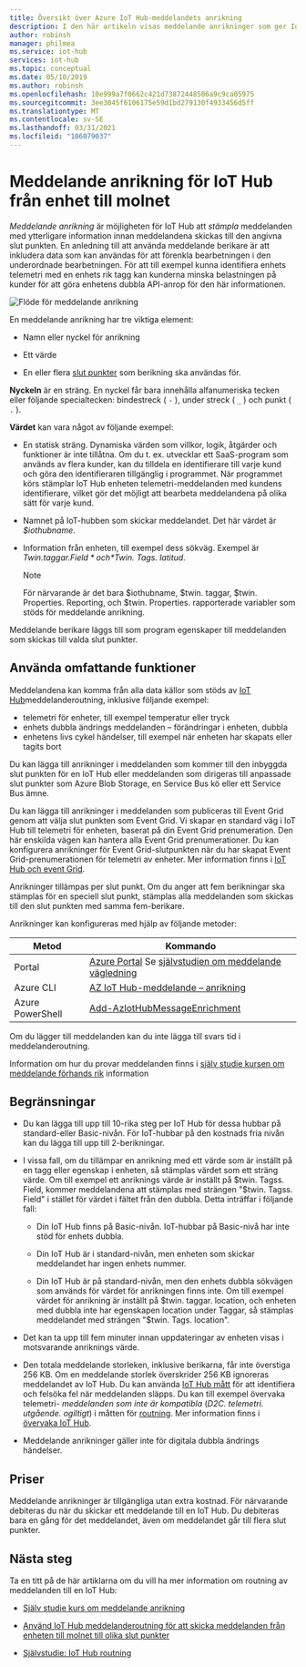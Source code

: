 ```yaml
---
title: Översikt över Azure IoT Hub-meddelandets anrikning
description: I den här artikeln visas meddelande anrikninger som ger IoT Hub möjlighet att stämpla meddelanden med ytterligare information innan meddelandena skickas till den angivna slut punkten.
author: robinsh
manager: philmea
ms.service: iot-hub
services: iot-hub
ms.topic: conceptual
ms.date: 05/10/2019
ms.author: robinsh
ms.openlocfilehash: 10e999a7f0662c421d73872448506a9c9ca05975
ms.sourcegitcommit: 3ee3045f6106175e59d1bd279130f4933456d5ff
ms.translationtype: MT
ms.contentlocale: sv-SE
ms.lasthandoff: 03/31/2021
ms.locfileid: "106079037"
---
```

# <a name="message-enrichments-for-device-to-cloud-iot-hub-messages"></a>Meddelande anrikning för IoT Hub från enhet till molnet

*Meddelande anrikning* är möjligheten för IoT Hub att *stämpla* meddelanden med ytterligare information innan meddelandena skickas till den angivna slut punkten. En anledning till att använda meddelande berikare är att inkludera data som kan användas för att förenkla bearbetningen i den underordnade bearbetningen. För att till exempel kunna identifiera enhets telemetri med en enhets rik tagg kan kunderna minska belastningen på kunder för att göra enhetens dubbla API-anrop för den här informationen.

![Flöde för meddelande anrikning](./media/iot-hub-message-enrichments-overview/message-enrichments-flow.png)

En meddelande anrikning har tre viktiga element:

* Namn eller nyckel för anrikning

* Ett värde

* En eller flera [slut punkter](iot-hub-devguide-endpoints.md) som berikning ska användas för.

**Nyckeln** är en sträng. En nyckel får bara innehålla alfanumeriska tecken eller följande specialtecken: bindestreck ( `-` ), under streck ( `_` ) och punkt ( `.` ).

**Värdet** kan vara något av följande exempel:

* En statisk sträng. Dynamiska värden som villkor, logik, åtgärder och funktioner är inte tillåtna. Om du t. ex. utvecklar ett SaaS-program som används av flera kunder, kan du tilldela en identifierare till varje kund och göra den identifieraren tillgänglig i programmet. När programmet körs stämplar IoT Hub enheten telemetri-meddelanden med kundens identifierare, vilket gör det möjligt att bearbeta meddelandena på olika sätt för varje kund.

* Namnet på IoT-hubben som skickar meddelandet. Det här värdet är *$iothubname*.

* Information från enheten, till exempel dess sökväg. Exempel är *$Twin. taggar. Field* och *$Twin. Tags. latitud*.

   > [!NOTE]
   > För närvarande är det bara $iothubname, $twin. taggar, $twin. Properties. Reporting, och $twin. Properties. rapporterade variabler som stöds för meddelande anrikning.

Meddelande berikare läggs till som program egenskaper till meddelanden som skickas till valda slut punkter.  

## <a name="applying-enrichments"></a>Använda omfattande funktioner

Meddelandena kan komma från alla data källor som stöds av [IoT Hub](iot-hub-devguide-messages-d2c.md)meddelanderoutning, inklusive följande exempel:

* telemetri för enheter, till exempel temperatur eller tryck
* enhets dubbla ändrings meddelanden – förändringar i enheten, dubbla
* enhetens livs cykel händelser, till exempel när enheten har skapats eller tagits bort

Du kan lägga till anrikninger i meddelanden som kommer till den inbyggda slut punkten för en IoT Hub eller meddelanden som dirigeras till anpassade slut punkter som Azure Blob Storage, en Service Bus kö eller ett Service Bus ämne.

Du kan lägga till anrikninger i meddelanden som publiceras till Event Grid genom att välja slut punkten som Event Grid. Vi skapar en standard väg i IoT Hub till telemetri för enheten, baserat på din Event Grid prenumeration. Den här enskilda vägen kan hantera alla Event Grid prenumerationer. Du kan konfigurera anrikninger för Event Grid-slutpunkten när du har skapat Event Grid-prenumerationen för telemetri av enheter. Mer information finns i [IoT Hub och event Grid](iot-hub-event-grid.md).

Anrikninger tillämpas per slut punkt. Om du anger att fem berikningar ska stämplas för en speciell slut punkt, stämplas alla meddelanden som skickas till den slut punkten med samma fem-berikare.

Anrikninger kan konfigureras med hjälp av följande metoder:

| **Metod** | **Kommando** |
| ----- | -----| 
| Portal | [Azure Portal](https://portal.azure.com) Se [självstudien om meddelande vägledning](tutorial-message-enrichments.md) | 
| Azure CLI   | [AZ IoT Hub-meddelande – anrikning](/cli/azure/iot/hub/message-enrichment) |
| Azure PowerShell | [Add-AzIotHubMessageEnrichment](/powershell/module/az.iothub/add-aziothubmessageenrichment) |

Om du lägger till meddelanden kan du inte lägga till svars tid i meddelanderoutning.

Information om hur du provar meddelanden finns i [själv studie kursen om meddelande förhands rik](tutorial-message-enrichments.md) information

## <a name="limitations"></a>Begränsningar

* Du kan lägga till upp till 10-rika steg per IoT Hub för dessa hubbar på standard-eller Basic-nivån. För IoT-hubbar på den kostnads fria nivån kan du lägga till upp till 2-berikningar.

* I vissa fall, om du tillämpar en anrikning med ett värde som är inställt på en tagg eller egenskap i enheten, så stämplas värdet som ett sträng värde. Om till exempel ett anriknings värde är inställt på $twin. Tagss. Field, kommer meddelandena att stämplas med strängen "$twin. Tagss. Field" i stället för värdet i fältet från den dubbla. Detta inträffar i följande fall:

   * Din IoT Hub finns på Basic-nivån. IoT-hubbar på Basic-nivå har inte stöd för enhets dubbla.

   * Din IoT Hub är i standard-nivån, men enheten som skickar meddelandet har ingen enhets nummer.

   * Din IoT Hub är på standard-nivån, men den enhets dubbla sökvägen som används för värdet för anrikningen finns inte. Om till exempel värdet för anrikning är inställt på $twin. taggar. location, och enheten med dubbla inte har egenskapen location under Taggar, så stämplas meddelandet med strängen "$twin. Tags. location". 

* Det kan ta upp till fem minuter innan uppdateringar av enheten visas i motsvarande anriknings värde.

* Den totala meddelande storleken, inklusive berikarna, får inte överstiga 256 KB. Om en meddelande storlek överskrider 256 KB ignoreras meddelandet av IoT Hub. Du kan använda [IoT Hub mått](monitor-iot-hub-reference.md#metrics) för att identifiera och felsöka fel när meddelanden släpps. Du kan till exempel övervaka telemetri- *meddelanden som inte är kompatibla* (*D2C. telemetri. utgående. ogiltigt*) i måtten för [routning](monitor-iot-hub-reference.md#routing-metrics). Mer information finns i [övervaka IoT Hub](monitor-iot-hub.md).

* Meddelande anrikninger gäller inte för digitala dubbla ändrings händelser.

## <a name="pricing"></a>Priser

Meddelande anrikninger är tillgängliga utan extra kostnad. För närvarande debiteras du när du skickar ett meddelande till en IoT Hub. Du debiteras bara en gång för det meddelandet, även om meddelandet går till flera slut punkter.

## <a name="next-steps"></a>Nästa steg

Ta en titt på de här artiklarna om du vill ha mer information om routning av meddelanden till en IoT Hub:

* [Själv studie kurs om meddelande anrikning](tutorial-message-enrichments.md)

* [Använd IoT Hub meddelanderoutning för att skicka meddelanden från enheten till molnet till olika slut punkter](iot-hub-devguide-messages-d2c.md)

* [Självstudie: IoT Hub routning](tutorial-routing.md)
